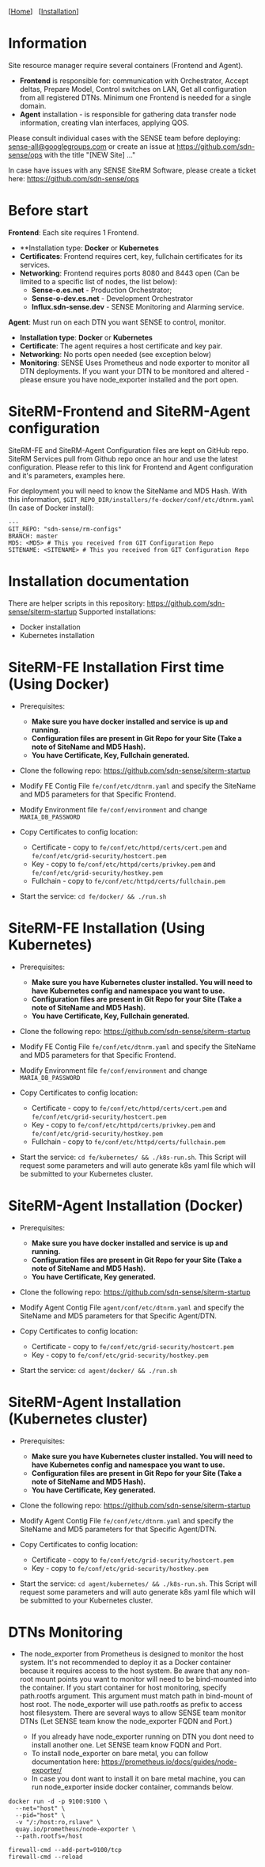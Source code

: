 [[Home](index.md)]   [[Installation](install.md)]
# Information

Site resource manager require several containers (Frontend and Agent). 
* **Frontend** is responsible for: communication with Orchestrator, Accept deltas, Prepare Model, Control switches on LAN, Get all configuration from all registered DTNs. Minimum one Frontend is needed for a single domain.
* **Agent** installation - is responsible for gathering data transfer node information, creating vlan interfaces, applying QOS. 

Please consult individual cases with the SENSE team before deploying: sense-all@googlegroups.com or create an issue at https://github.com/sdn-sense/ops with the title "[NEW Site] ..."

In case have issues with any SENSE SiteRM Software, please create a ticket here: https://github.com/sdn-sense/ops


# Before start
**Frontend**: Each site requires 1 Frontend.
* **Installation type: **Docker** or **Kubernetes**
* **Certificates**: Frontend requires cert, key, fullchain certificates for its services.
* **Networking**: Frontend requires ports 8080 and 8443 open (Can be limited to a specific list of nodes, the list below): 
  * **Sense-o.es.net** - Production Orchestrator;
  * **Sense-o-dev.es.net** - Development Orchestrator
  * **Influx.sdn-sense.dev** - SENSE Monitoring and Alarming service.

**Agent**: Must run on each DTN you want SENSE to control, monitor.
* **Installation type**: **Docker** or **Kubernetes** 
* **Certificate**: The agent requires a host certificate and key pair.
* **Networking**: No ports open needed (see exception below)
* **Monitoring**: SENSE Uses Prometheus and node exporter to monitor all DTN deployments. If you want your DTN to be monitored and altered - please ensure you have node_exporter installed and the port open. 


# SiteRM-Frontend and SiteRM-Agent configuration
SiteRM-FE and SiteRM-Agent Configuration files are kept on GitHub repo. SiteRM Services pull from Github repo once an hour and use the latest configuration. Please refer to this link for Frontend and Agent configuration and it's parameters, examples here. 


For deployment you will need to know the SiteName and MD5 Hash. With this information, `$GIT_REPO_DIR/installers/fe-docker/conf/etc/dtnrm.yaml` (In case of Docker install):
```
---
GIT_REPO: "sdn-sense/rm-configs"
BRANCH: master
MD5: <MD5> # This you received from GIT Configuration Repo
SITENAME: <SITENAME> # This you received from GIT Configuration Repo
```

# Installation documentation

There are helper scripts in this repository: https://github.com/sdn-sense/siterm-startup
Supported installations:
* Docker installation
* Kubernetes installation

# SiteRM-FE Installation First time (Using Docker)
* Prerequisites:
  * **Make sure you have docker installed and service is up and running.**
  * **Configuration files are present in Git Repo for your Site (Take a note of SiteName and MD5 Hash).**
  * **You have Certificate, Key, Fullchain generated.**

* Clone the following repo: https://github.com/sdn-sense/siterm-startup
* Modify FE Contig File `fe/conf/etc/dtnrm.yaml` and specify the SiteName and MD5 parameters for that Specific Frontend.
* Modify Environment file `fe/conf/environment` and change `MARIA_DB_PASSWORD`
* Copy Certificates to config location:
  * Certificate - copy to `fe/conf/etc/httpd/certs/cert.pem` and `fe/conf/etc/grid-security/hostcert.pem`
  * Key - copy to `fe/conf/etc/httpd/certs/privkey.pem` and `fe/conf/etc/grid-security/hostkey.pem`
  * Fullchain - copy to `fe/conf/etc/httpd/certs/fullchain.pem`
* Start the service: `cd fe/docker/ && ./run.sh`


# SiteRM-FE Installation (Using Kubernetes)

* Prerequisites:
  * **Make sure you have Kubernetes cluster installed. You will need to have Kubernetes config and namespace you want to use.**
  * **Configuration files are present in Git Repo for your Site (Take a note of SiteName and MD5 Hash).**
  * **You have Certificate, Key, Fullchain generated.**

* Clone the following repo: https://github.com/sdn-sense/siterm-startup
* Modify FE Contig File `fe/conf/etc/dtnrm.yaml` and specify the SiteName and MD5 parameters for that Specific Frontend.
* Modify Environment file `fe/conf/environment` and change `MARIA_DB_PASSWORD`
* Copy Certificates to config location:
  * Certificate - copy to `fe/conf/etc/httpd/certs/cert.pem` and `fe/conf/etc/grid-security/hostcert.pem`
  * Key - copy to `fe/conf/etc/httpd/certs/privkey.pem` and `fe/conf/etc/grid-security/hostkey.pem`
  * Fullchain - copy to `fe/conf/etc/httpd/certs/fullchain.pem`
* Start the service: `cd fe/kubernetes/ && ./k8s-run.sh`. This Script will request some parameters and will auto generate k8s yaml file which will be submitted to your Kubernetes cluster.

# SiteRM-Agent Installation (Docker)
* Prerequisites:
  * **Make sure you have docker installed and service is up and running.**
  * **Configuration files are present in Git Repo for your Site (Take a note of SiteName and MD5 Hash).**
  * **You have Certificate, Key generated.**

* Clone the following repo: https://github.com/sdn-sense/siterm-startup
* Modify Agent Contig File `agent/conf/etc/dtnrm.yaml` and specify the SiteName and MD5 parameters for that Specific Agent/DTN.
* Copy Certificates to config location:
  * Certificate - copy to `fe/conf/etc/grid-security/hostcert.pem`
  * Key - copy to `fe/conf/etc/grid-security/hostkey.pem`
* Start the service: `cd agent/docker/ && ./run.sh`

# SiteRM-Agent Installation (Kubernetes cluster)

* Prerequisites:
  * **Make sure you have Kubernetes cluster installed. You will need to have Kubernetes config and namespace you want to use.**
  * **Configuration files are present in Git Repo for your Site (Take a note of SiteName and MD5 Hash).**
  * **You have Certificate, Key generated.**

* Clone the following repo: https://github.com/sdn-sense/siterm-startup
* Modify Agent Contig File `fe/conf/etc/dtnrm.yaml` and specify the SiteName and MD5 parameters for that Specific Agent/DTN.
* Copy Certificates to config location:
  * Certificate - copy to `fe/conf/etc/grid-security/hostcert.pem`
  * Key - copy to `fe/conf/etc/grid-security/hostkey.pem`
* Start the service: `cd agent/kubernetes/ && ./k8s-run.sh`. This Script will request some parameters and will auto generate k8s yaml file which will be submitted to your Kubernetes cluster.


# DTNs Monitoring
* The node_exporter from Prometheus is designed to monitor the host system. It's not recommended to deploy it as a Docker container because it requires access to the host system. Be aware that any non-root mount points you want to monitor will need to be bind-mounted into the container. If you start container for host monitoring, specify path.rootfs argument. This argument must match path in bind-mount of host root. The node_exporter will use path.rootfs as prefix to access host filesystem. There are several ways to allow SENSE team monitor DTNs (Let SENSE team know the node_exporter FQDN and Port.)

  * If you already have node_exporter running on DTN you dont need to install another one. Let SENSE team know FQDN and Port.
  * To install node_exporter on bare metal, you can follow documentation here: https://prometheus.io/docs/guides/node-exporter/
  * In case you dont want to install it on bare metal machine, you can run node_exporter inside docker container, commands below.
```
docker run -d -p 9100:9100 \
  --net="host" \
  --pid="host" \
  -v "/:/host:ro,rslave" \
  quay.io/prometheus/node-exporter \
  --path.rootfs=/host

firewall-cmd --add-port=9100/tcp
firewall-cmd --reload
```
